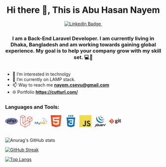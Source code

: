 <!---
ahnayem/ahnayem is a ✨ special ✨ repository because its `README.md` (this file) appears on your GitHub profile.
You can click the Preview link to take a look at your changes.
--->

<h1 align="center">Hi there 👋, This is Abu Hasan Nayem</h1>
<div id="badges" align="center">
  <a href="https://linkedin.com/in/nayemcse">
    <img src="https://img.shields.io/badge/LinkedIn-blue?style=for-the-badge&logo=linkedin&logoColor=white" alt="LinkedIn Badge"/>
  </a>
<!--   <a href="your-youtube-URL">
    <img src="https://img.shields.io/badge/YouTube-red?style=for-the-badge&logo=youtube&logoColor=white" alt="Youtube Badge"/>
  </a>
  <a href="your-twitter-URL">
    <img src="https://img.shields.io/badge/Twitter-blue?style=for-the-badge&logo=twitter&logoColor=white" alt="Twitter Badge"/> -->
  </a>
  
  <img src="https://komarev.com/ghpvc/?username=nayemcse&style=flat-square&color=blue" alt=""/>
</div>


<h2 align="center"></h2>

<div align="center">
<h3 align="center">I am a Back-End Laravel Developer. I am currently living in Dhaka, Bangladesh and am working towards gaining global experience. My goal is to help your company grow with my skill set. 💻🚀</h3>
</div>

<h2 align="center"></h2>

- 👀 I’m interested in technolgy
- 🌱 I’m currently on LAMP stack.
- 📫 Way to reach me **nayem.csevu@gmail.com**
- 🌐 Portfolio **https://cutturl.com/**

<h2 align="center"></h2>

<div>
  <h3 align="left">Languages and Tools:</h3>
  <img src="https://github.com/devicons/devicon/blob/master/icons/php/php-original.svg" title="PHP" alt="PHP" width="40" height="40"/>&nbsp;
  <img src="https://github.com/devicons/devicon/blob/master/icons/laravel/laravel-original.svg" title="Laravel" alt="Laravel" width="40" height="40"/>&nbsp;
  <img src="https://github.com/devicons/devicon/blob/master/icons/mysql/mysql-original-wordmark.svg" title="MySQL" alt="MySQL" width="40" height="40"/>&nbsp;
  <img src="https://github.com/devicons/devicon/blob/master/icons/html5/html5-original.svg" title="HTML5" alt="HTML" width="40" height="40"/>&nbsp;
  <img src="https://github.com/devicons/devicon/blob/master/icons/css3/css3-plain-wordmark.svg"  title="CSS3" alt="CSS" width="40" height="40"/>&nbsp;
  <img src="https://github.com/devicons/devicon/blob/master/icons/javascript/javascript-original.svg" title="JavaScript" alt="JavaScript" width="40" height="40"/>&nbsp;
  <img src="https://github.com/devicons/devicon/blob/master/icons/jquery/jquery-original-wordmark.svg" title="jquery" alt="jquery" width="40" height="40"/>&nbsp;
  <img src="https://github.com/devicons/devicon/blob/master/icons/git/git-original-wordmark.svg" title="Git" **alt="Git" width="40" height="40"/>
</div>

<h2 align="center"></h2>


![Anurag's GitHub stats](https://github-readme-stats.vercel.app/api?username=ahnayem&show_icons=true&theme=github_dark)

[![GitHub Streak](http://github-readme-streak-stats.herokuapp.com?user=ahnayem&theme=highcontrast&ring=28DDBA&fire=28DDBA&currStreakNum=FA8B00&border=7FCFDD)](https://git.io/streak-stats)

[![Top Langs](https://github-readme-stats.vercel.app/api/top-langs/?username=ahnayem&layout=compact&theme=vision-friendly-dark)](https://github.com/anuraghazra/github-readme-stats)


